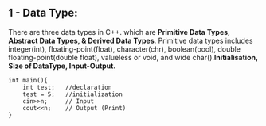 ## 1 - Data Type:

There are three data types in C++. which are **Primitive Data Types, Abstract Data Types, & Derived Data Types**. Primitive data types includes integer(int), floating-point(float), character(chr), boolean(bool), double floating-point(double float), valueless or void, and wide char().**Initialisation, Size of DataType, Input-Output.**

    int main(){
        int test;   //declaration
        test = 5;   //initialization
        cin>>n;     // Input
        cout<<n;    // Output (Print)
    }
